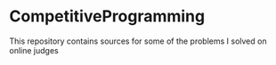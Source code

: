 # CompetitiveProgramming
This repository contains sources for some of the problems I solved on online judges
